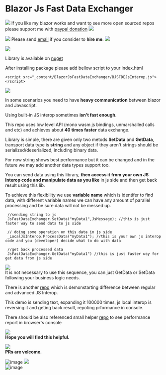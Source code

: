 # Blazor Js Fast Data Exchanger

![](https://placehold.it/15/4747d1/000000?text=+) 
If you like my blazor works and want to see more open sourced repos please support me with [paypal donation](https://www.paypal.me/VakhtangiAbashidze/10)
![](https://placehold.it/15/4747d1/000000?text=+) 

![](https://placehold.it/15/00e600/000000?text=+) 
Please send [email](VakhtangiAbashidze@gmail.com) if you consider to **hire me**.
![](https://placehold.it/15/00e600/000000?text=+)     


![](https://placehold.it/15/ffffff/000000?text=+)   


Library is available on [nuget](https://www.nuget.org/packages/BlazorJsFastDataExchanger)

After installing package please add bellow script to your index.html

```<script src="_content/BlazorJsFastDataExchanger/BJSFDEJsInterop.js"></script>```

![](https://placehold.it/15/ffffff/000000?text=+)  

In some scenarios you need to have **heavy communication** between blazor and Javascript.

Using built-in JS interop sometimes **isn't fast enough**.

This repo uses low level API (mono wasm js bindings, unmarshalled calls and etc) and achieves about **40 times faster** data exchange.

Library is simple, there are given only two metods **SetData** and **GetData**, transport data type is **string** and any object if they aren't strings should be serialized/deserialized, including binary data.

For now string shows best performance but it can be changed and in the future we may add another data types support too.

You can send data using this library, **then access it from your own JS Interop code and
manipulate data as you like** in js side and then get back result using this lib.

To achieve this flexibility we use **variable name** which is identifer to find data, with different variable names we can have any amount of parallel processing and be sure data will not be messed up.

```
 //sending string to js
 JsFastDataExchanger.SetData("myData1",JsMessage); //this is just faster way to send data to js side

 // doing some operation on this data in js side
 _LocalJsInterop.ProcessData("myData1"); //this is your own js interop code and you (developer) decide what to do with data

 //get back processed data
 JsFastDataExchanger.GetData("myData1") //this is just faster way for get data from js side
```

![](https://placehold.it/15/ffffff/000000?text=+)  
It is not necessary to use this sequence, you can just GetData or SetData following your business logic needs.


There is another [repo](https://github.com/Lupusa87/BlazorJsFastDataExchangerDemo) which is demonstarting difference between regular and advanced JS Interop.

This demo is sending text, expanding it 100000 times, js local interop is reversing it and geting back result, repoting prformance in console.

There should be also referenced small helper [repo](https://github.com/Lupusa87/BlazorWindowHelper) to see performance report in browser's console

![](https://placehold.it/15/ffffff/000000?text=+)  
**Hope you will find this helpful.**

![](https://placehold.it/15/ffffff/000000?text=+)  
**PRs are velcome.**


![image](https://raw.githubusercontent.com/Lupusa87/BlazorJsFastDataExchanger/master/fast.png)
![](https://placehold.it/15/ffffff/000000?text=+)   
![image](https://raw.githubusercontent.com/Lupusa87/BlazorJsFastDataExchanger/master/slow.png)


